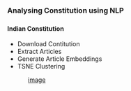 <h3> Analysing Constitution using NLP <h3><h4>Indian Constitution</h4>
<ul>
<li>Download Contitution</li>
<li>Extract Articles</li>
<li>Generate Article Embeddings</li>
<li>TSNE Clustering</li>
<ul>

[image](https://github.com/chinmayajoshi/Constitutional-Document-Analysis/blob/main/Indian%20Constitution/title_parts_as_tsne_clusters.png)